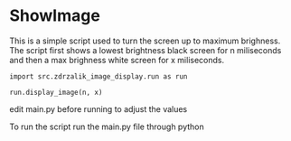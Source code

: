 # ShowImage


This is a simple script used to turn the screen up to maximum brighness.  The script first shows a lowest brightness black screen for n miliseconds and then a max brighness white screen for x miliseconds.

```
import src.zdrzalik_image_display.run as run

run.display_image(n, x)
```

edit main.py before running to adjust the values

To run the script run the main.py file through python

